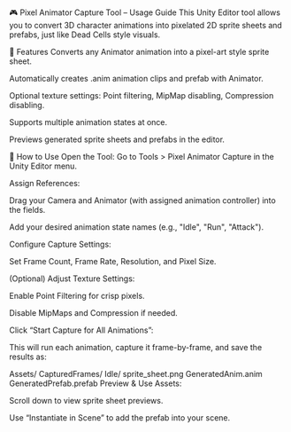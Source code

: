 🎮 Pixel Animator Capture Tool – Usage Guide
This Unity Editor tool allows you to convert 3D character animations into pixelated 2D sprite sheets and prefabs, just like Dead Cells style visuals.

🧰 Features
Converts any Animator animation into a pixel-art style sprite sheet.

Automatically creates .anim animation clips and prefab with Animator.

Optional texture settings: Point filtering, MipMap disabling, Compression disabling.

Supports multiple animation states at once.

Previews generated sprite sheets and prefabs in the editor.

🚀 How to Use
Open the Tool: Go to Tools > Pixel Animator Capture in the Unity Editor menu.

Assign References:

Drag your Camera and Animator (with assigned animation controller) into the fields.

Add your desired animation state names (e.g., "Idle", "Run", "Attack").

Configure Capture Settings:

Set Frame Count, Frame Rate, Resolution, and Pixel Size.

(Optional) Adjust Texture Settings:

Enable Point Filtering for crisp pixels.

Disable MipMaps and Compression if needed.

Click “Start Capture for All Animations”:

This will run each animation, capture it frame-by-frame, and save the results as:

Assets/
  CapturedFrames/
    Idle/
      sprite_sheet.png
      GeneratedAnim.anim
      GeneratedPrefab.prefab
Preview & Use Assets:

Scroll down to view sprite sheet previews.

Use “Instantiate in Scene” to add the prefab into your scene.
